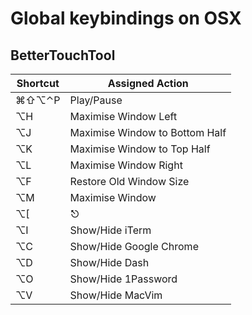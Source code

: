 # Global keybindings on OSX

## BetterTouchTool

| Shortcut   | Assigned Action                  |
| ---------- | -------------------------------- |
| ⌘⇧⌥⌃P      | Play/Pause                       |
| ⌥H         | Maximise Window Left             |
| ⌥J         | Maximise Window to Bottom Half   |
| ⌥K         | Maximise Window to Top Half      |
| ⌥L         | Maximise Window Right            |
| ⌥F         | Restore Old Window Size          |
| ⌥M         | Maximise Window                  |
| ⌥[         | ⎋                                |
| ⌥I         | Show/Hide iTerm                  |
| ⌥C         | Show/Hide Google Chrome          |
| ⌥D         | Show/Hide Dash                   |
| ⌥O         | Show/Hide 1Password              |
| ⌥V         | Show/Hide MacVim                 |
